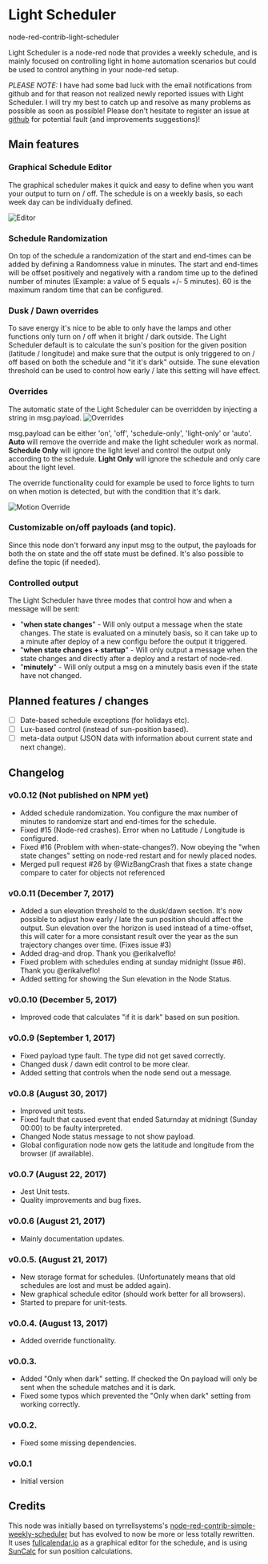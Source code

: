 # Light Scheduler

node-red-contrib-light-scheduler

Light Scheduler is a node-red node that provides a weekly schedule, and is mainly focused on controlling light in home automation scenarios but could be used to control anything in your node-red setup.

_PLEASE NOTE:_ I have had some bad luck with the email notifications from github and for that reason not realized newly reported issues with Light Scheduler. I will try my best to catch up and resolve as many problems as possible as soon as possible! Please don't hesitate to register an issue at [github](https://github.com/niklaswall/node-red-contrib-light-scheduler/issues) for potential fault (and improvements suggestions)!

## Main features

### Graphical Schedule Editor

The graphical scheduler makes it quick and easy to define when you want your output to turn on / off.
The schedule is on a weekly basis, so each week day can be individually defined.

![Editor](https://raw.githubusercontent.com/niklaswall/node-red-contrib-light-scheduler/master/screenshots/editor.png 'Editor')

### Schedule Randomization

On top of the schedule a randomization of the start and end-times can be added by defining a Randomness value in minutes. The start and end-times will be offset positively and negatively with a random time up to the defined number of minutes (Example: a value of 5 equals +/- 5 minutes). 60 is the maximum random time that can be configured.

### Dusk / Dawn overrides

To save energy it's nice to be able to only have the lamps and other functions only turn on / off when it bright / dark outside.
The Light Scheduler default is to calculate the sun's position for the given position (latitude / longitude) and make sure that the output is only triggered to on / off based on both the schedule and "it it's dark" outside. The sune elevation threshold can be used to control how early / late this setting will have effect.

### Overrides

The automatic state of the Light Scheduler can be overridden by injecting a string in msg.payload.
![Overrides](https://github.com/niklaswall/node-red-contrib-light-scheduler/raw/master/screenshots/override.png 'Overrides')

msg.payload can be either 'on', 'off', 'schedule-only', 'light-only' or 'auto'. **Auto** will remove the override and make the light scheduler work as normal. **Schedule Only** will ignore the light level and control the output only according to the schedule. **Light Only** will ignore the schedule and only care about the light level.

The override functionality could for example be used to force lights to turn on when motion is detected, but with the condition that it's dark.

![Motion Override](https://raw.githubusercontent.com/niklaswall/node-red-contrib-light-scheduler/master/screenshots/motion_override.png 'Motion Override')

### Customizable on/off payloads (and topic).

Since this node don't forward any input msg to the output, the payloads for both the on state and the off state must be defined. It's also possible to define the topic (if needed).

### Controlled output

The Light Scheduler have three modes that control how and when a message will be sent:

- "**when state changes**" - Will only output a message when the state changes. The state is evaluated on a minutely basis, so it can take up to a minute after deploy of a new configu before the output it triggered.
- "**when state changes + startup**" - Will only output a message when the state changes and directly after a deploy and a restart of node-red.
- "**minutely**" - Will only output a msg on a minutely basis even if the state have not changed.

## Planned features / changes

- [ ] Date-based schedule exceptions (for holidays etc).
- [ ] Lux-based control (instead of sun-position based).
- [ ] meta-data output (JSON data with information about current state and next change).

## Changelog

### v0.0.12 (Not published on NPM yet)

- Added schedule randomization. You configure the max number of minutes to randomize start and end-times for the schedule.
- Fixed #15 (Node-red crashes). Error when no Latitude / Longitude is configured.
- Fixed #16 (Problem with when-state-changes?). Now obeying the "when state changes" setting on node-red restart and for newly placed nodes.
- Merged pull request #26 by @WizBangCrash that fixes a state change compare to cater for objects not referenced

### v0.0.11 (December 7, 2017)

- Added a sun elevation threshold to the dusk/dawn section. It's now possible to adjust how early / late the sun position should affect the output. Sun elevation over the horizon is used instead of a time-offset, this will cater for a more consistant result over the year as the sun trajectory changes over time. (Fixes issue #3)
- Added drag-and drop. Thank you @erikalveflo!
- Fixed problem with schedules ending at sunday midnight (Issue #6). Thank you @erikalveflo!
- Added setting for showing the Sun elevation in the Node Status.

### v0.0.10 (December 5, 2017)

- Improved code that calculates "if it is dark" based on sun position.

### v0.0.9 (September 1, 2017)

- Fixed payload type fault. The type did not get saved correctly.
- Changed dusk / dawn edit control to be more clear.
- Added setting that controls when the node send out a message.

### v0.0.8 (August 30, 2017)

- Improved unit tests.
- Fixed fault that caused event that ended Saturnday at midningt (Sunday 00:00) to be faulty interpreted.
- Changed Node status message to not show payload.
- Global configuration node now gets the latitude and longitude from the browser (if awailable).

### v0.0.7 (August 22, 2017)

- Jest Unit tests.
- Quality improvements and bug fixes.

### v0.0.6 (August 21, 2017)

- Mainly documentation updates.

### v0.0.5. (August 21, 2017)

- New storage format for schedules. (Unfortunately means that old schedules are lost and must be added again).
- New graphical schedule editor (should work better for all browsers).
- Started to prepare for unit-tests.

### v0.0.4. (August 13, 2017)

- Added override functionality.

### v0.0.3.

- Added "Only when dark" setting. If checked the On payload will only be sent when the schedule matches and it is dark.
- Fixed some typos which prevented the "Only when dark" setting from working correctly.

### v0.0.2.

- Fixed some missing dependencies.

### v0.0.1

- Initial version

## Credits

This node was initially based on tyrrellsystems's [node-red-contrib-simple-weekly-scheduler](https://github.com/tyrrellsystems/node-red-contrib-simple-weekly-scheduler) but has evolved to now be more or less totally rewritten. It uses [fullcalendar.io](https://fullcalendar.io/) as a graphical editor for the schedule, and is using [SunCalc](https://github.com/mourner/suncalc) for sun position calculations.
